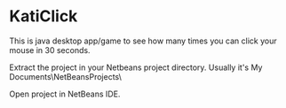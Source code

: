 # KatiClick
This is java desktop app/game to see how many times you can click your mouse in 30 seconds.


Extract the project in your Netbeans project directory. Usually it's My Documents\NetBeansProjects\

Open project in NetBeans IDE.

